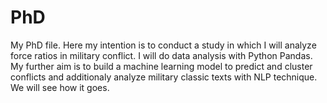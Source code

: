 # PhD
My PhD file. Here my intention is to conduct a study in which I will analyze force ratios in military conflict. 
I will do data analysis with Python Pandas. 
My further aim is to build a machine learning model to predict and cluster conflicts and additionaly analyze military classic texts with NLP technique. 
We will see how it goes. 

